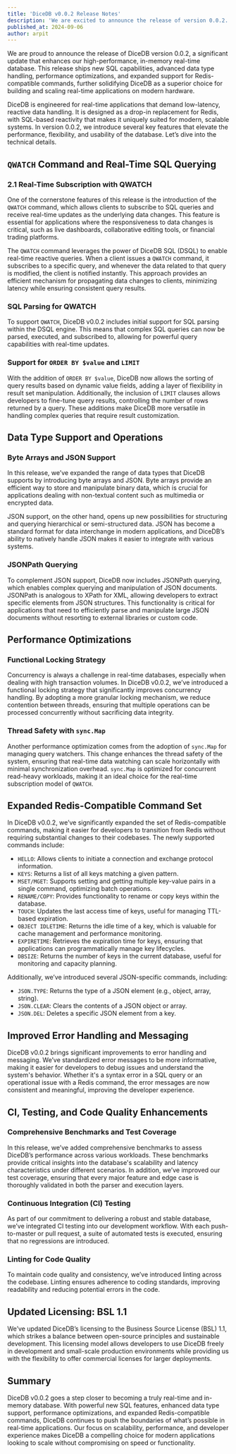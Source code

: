 ```yaml
---
title: 'DiceDB v0.0.2 Release Notes'
description: 'We are excited to announce the release of version 0.0.2. This update brings significant enhancements to our in-memory real-time database, further solidifying its position as a high-performance, SQL-based reactive system designed to replace Redis in modern, real-time applications.'
published_at: 2024-09-06
author: arpit
---
```


We are proud to announce the release of DiceDB version 0.0.2, a significant update that enhances our high-performance, in-memory real-time database. This release ships new SQL capabilities, advanced data type handling, performance optimizations, and expanded support for Redis-compatible commands, further solidifying DiceDB as a superior choice for building and scaling real-time applications on modern hardware.

DiceDB is engineered for real-time applications that demand low-latency, reactive data handling. It is designed as a drop-in replacement for Redis, with SQL-based reactivity that makes it uniquely suited for modern, scalable systems. In version 0.0.2, we introduce several key features that elevate the performance, flexibility, and usability of the database. Let’s dive into the technical details.

## `QWATCH` Command and Real-Time SQL Querying

### 2.1 Real-Time Subscription with QWATCH

One of the cornerstone features of this release is the introduction of the `QWATCH` command, which allows clients to subscribe to SQL queries and receive real-time updates as the underlying data changes. This feature is essential for applications where the responsiveness to data changes is critical, such as live dashboards, collaborative editing tools, or financial trading platforms.

The `QWATCH` command leverages the power of DiceDB SQL (DSQL) to enable real-time reactive queries. When a client issues a `QWATCH` command, it subscribes to a specific query, and whenever the data related to that query is modified, the client is notified instantly. This approach provides an efficient mechanism for propagating data changes to clients, minimizing latency while ensuring consistent query results.

### SQL Parsing for QWATCH

To support `QWATCH`, DiceDB v0.0.2 includes initial support for SQL parsing within the DSQL engine. This means that complex SQL queries can now be parsed, executed, and subscribed to, allowing for powerful query capabilities with real-time updates. 

### Support for `ORDER BY $value` and `LIMIT`

With the addition of `ORDER BY $value`, DiceDB now allows the sorting of query results based on dynamic value fields, adding a layer of flexibility in result set manipulation. Additionally, the inclusion of `LIMIT` clauses allows developers to fine-tune query results, controlling the number of rows returned by a query. These additions make DiceDB more versatile in handling complex queries that require result customization.

## Data Type Support and Operations

### Byte Arrays and JSON Support

In this release, we’ve expanded the range of data types that DiceDB supports by introducing byte arrays and JSON. Byte arrays provide an efficient way to store and manipulate binary data, which is crucial for applications dealing with non-textual content such as multimedia or encrypted data.

JSON support, on the other hand, opens up new possibilities for structuring and querying hierarchical or semi-structured data. JSON has become a standard format for data interchange in modern applications, and DiceDB’s ability to natively handle JSON makes it easier to integrate with various systems.

### JSONPath Querying

To complement JSON support, DiceDB now includes JSONPath querying, which enables complex querying and manipulation of JSON documents. JSONPath is analogous to XPath for XML, allowing developers to extract specific elements from JSON structures. This functionality is critical for applications that need to efficiently parse and manipulate large JSON documents without resorting to external libraries or custom code.

## Performance Optimizations

### Functional Locking Strategy

Concurrency is always a challenge in real-time databases, especially when dealing with high transaction volumes. In DiceDB v0.0.2, we’ve introduced a functional locking strategy that significantly improves concurrency handling. By adopting a more granular locking mechanism, we reduce contention between threads, ensuring that multiple operations can be processed concurrently without sacrificing data integrity.

### Thread Safety with `sync.Map`

Another performance optimization comes from the adoption of `sync.Map` for managing query watchers. This change enhances the thread safety of the system, ensuring that real-time data watching can scale horizontally with minimal synchronization overhead. `sync.Map` is optimized for concurrent read-heavy workloads, making it an ideal choice for the real-time subscription model of `QWATCH`.

## Expanded Redis-Compatible Command Set

In DiceDB v0.0.2, we’ve significantly expanded the set of Redis-compatible commands, making it easier for developers to transition from Redis without requiring substantial changes to their codebases. The newly supported commands include:

- `HELLO`: Allows clients to initiate a connection and exchange protocol information.
- `KEYS`: Returns a list of all keys matching a given pattern.
- `MSET/MGET`: Supports setting and getting multiple key-value pairs in a single command, optimizing batch operations.
- `RENAME/COPY`: Provides functionality to rename or copy keys within the database.
- `TOUCH`: Updates the last access time of keys, useful for managing TTL-based expiration.
- `OBJECT IDLETIME`: Returns the idle time of a key, which is valuable for cache management and performance monitoring.
- `EXPIRETIME`: Retrieves the expiration time for keys, ensuring that applications can programmatically manage key lifecycles.
- `DBSIZE`: Returns the number of keys in the current database, useful for monitoring and capacity planning.

Additionally, we’ve introduced several JSON-specific commands, including:

- `JSON.TYPE`: Returns the type of a JSON element (e.g., object, array, string).
- `JSON.CLEAR`: Clears the contents of a JSON object or array.
- `JSON.DEL`: Deletes a specific JSON element from a key.

## Improved Error Handling and Messaging

DiceDB v0.0.2 brings significant improvements to error handling and messaging. We’ve standardized error messages to be more informative, making it easier for developers to debug issues and understand the system's behavior. Whether it's a syntax error in a SQL query or an operational issue with a Redis command, the error messages are now consistent and meaningful, improving the developer experience.

## CI, Testing, and Code Quality Enhancements

### Comprehensive Benchmarks and Test Coverage

In this release, we’ve added comprehensive benchmarks to assess DiceDB’s performance across various workloads. These benchmarks provide critical insights into the database's scalability and latency characteristics under different scenarios. In addition, we’ve improved our test coverage, ensuring that every major feature and edge case is thoroughly validated in both the parser and execution layers.

### Continuous Integration (CI) Testing

As part of our commitment to delivering a robust and stable database, we’ve integrated CI testing into our development workflow. With each push-to-master or pull request, a suite of automated tests is executed, ensuring that no regressions are introduced.

### Linting for Code Quality

To maintain code quality and consistency, we’ve introduced linting across the codebase. Linting ensures adherence to coding standards, improving readability and reducing potential errors in the code.

## Updated Licensing: BSL 1.1

We’ve updated DiceDB’s licensing to the Business Source License (BSL) 1.1, which strikes a balance between open-source principles and sustainable development. This licensing model allows developers to use DiceDB freely in development and small-scale production environments while providing us with the flexibility to offer commercial licenses for larger deployments.

## Summary

DiceDB v0.0.2 goes a step closer to becoming a truly real-time and in-memory database. With powerful new SQL features, enhanced data type support, performance optimizations, and expanded Redis-compatible commands, DiceDB continues to push the boundaries of what’s possible in real-time applications. Our focus on scalability, performance, and developer experience makes DiceDB a compelling choice for modern applications looking to scale without compromising on speed or functionality.
